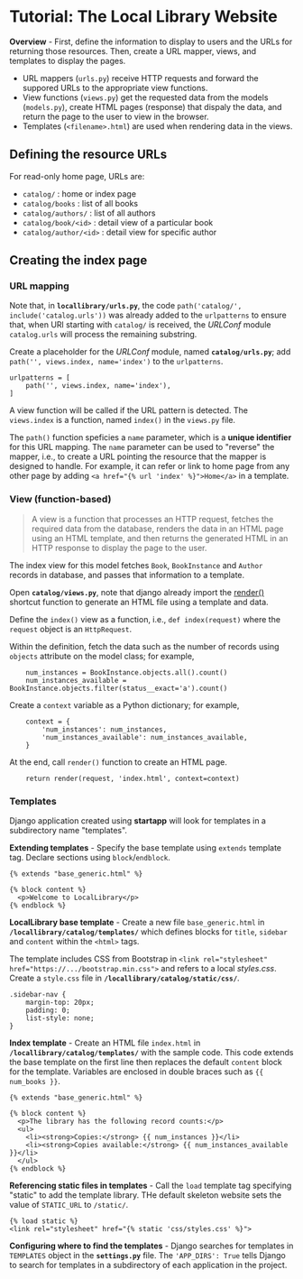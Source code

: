 # Tutorial: The Local Library Website

**Overview** - First, define the information to display to users and the URLs for returning those resources. Then, create a URL mapper, views, and templates to display the pages.
- URL mappers (`urls.py`) receive HTTP requests and forward the suppored URLs to the appropriate view functions.
- View functions (`views.py`) get the requested data from the models (`models.py`), create HTML pages (response) that dispaly the data, and return the page to the user to view in the browser.
- Templates (`<filename>.html`) are used when rendering data in the views.

## Defining the resource URLs

For read-only home page, URLs are:
- `catalog/` : home or index page
- `catalog/books` : list of all books
- `catalog/authors/` : list of all authors
- `catalog/book/<id>` : detail view of a particular book
- `catalog/author/<id>` : detail view for specific author

## Creating the index page

### URL mapping

Note that, in **`locallibrary/urls.py`**, the code `path('catalog/', include('catalog.urls'))` was already added to the `urlpatterns` to ensure that, when URl starting with `catalog/` is received, the *URLConf* module `catalog.urls` will process the remaining substring.

Create a placeholder for the *URLConf* module, named **`catalog/urls.py`**; add `path('', views.index, name='index')` to the `urlpatterns`.
```
urlpatterns = [
    path('', views.index, name='index'),
]
```
A view function will be called if the URL pattern is detected. The `views.index` is a function, named `index()` in the `views.py` file.

The `path()` function speficies a `name` parameter, which is a **unique identifier** for this URL mapping. The `name` parameter can be used to "reverse" the mapper, i.e., to create a URL pointing the resource that the mapper is designed to handle. For example, it can refer or link to home page from any other page by adding `<a href="{% url 'index' %}">Home</a>` in a template.

### View (function-based)

> A view is a function that processes an HTTP request, fetches the required data from the database, renders the data in an HTML page using an HTML template, and then returns the generated HTML in an HTTP response to display the page to the user. 

The index view for this model fetches `Book`, `BookInstance` and `Author` records in database, and passes that information to a template.

Open **`catalog/views.py`**, note that django already import the [render()](https://docs.djangoproject.com/en/3.1/topics/http/shortcuts/#django.shortcuts.render) shortcut function to generate an HTML file using a template and data.

Define the `index()` view as a function, i.e., `def index(request)` where the `request` object is an `HttpRequest`.

Within the definition, fetch the data such as the number of records using `objects` attribute on the model class; for example,
```
    num_instances = BookInstance.objects.all().count()
    num_instances_available = BookInstance.objects.filter(status__exact='a').count()
```

Create a `context` variable as a Python dictionary; for example,
```
    context = {
        'num_instances': num_instances,
        'num_instances_available': num_instances_available,
    }
```

At the end, call `render()` function to create an HTML page.
```
    return render(request, 'index.html', context=context)
```

### Templates

Django application created using **startapp** will look for templates in a subdirectory name "templates".

**Extending templates** - Specify the base template using `extends` template tag. Declare sections using `block`/`endblock`.
```
{% extends "base_generic.html" %}

{% block content %}
  <p>Welcome to LocalLibrary</p>
{% endblock %}
```

**LocalLibrary base template** - Create a new file `base_generic.html` in **`/locallibrary/catalog/templates/`** which defines blocks for `title`, `sidebar` and `content` within the `<html>` tags.

The template includes CSS from Bootstrap in `<link rel="stylesheet" href="https://.../bootstrap.min.css">` and refers to a local *styles.css*. Create a `style.css` file in **`/locallibrary/catalog/static/css/`**.
```
.sidebar-nav {
    margin-top: 20px;
    padding: 0;
    list-style: none;
}
```

**Index template** - Create an HTML file `index.html` in **`/locallibrary/catalog/templates/`** with the sample code. This code extends the base template on the first line then replaces the default `content` block for the template. Variables are enclosed in double braces such as `{{ num_books }}`.
```
{% extends "base_generic.html" %}

{% block content %}
  <p>The library has the following record counts:</p>
  <ul>
    <li><strong>Copies:</strong> {{ num_instances }}</li>
    <li><strong>Copies available:</strong> {{ num_instances_available }}</li>
  </ul>
{% endblock %}
```

**Referencing static files in templates** - Call the `load` template tag specifying "static" to add the template library. THe default skeleton website sets the value of `STATIC_URL` to `/static/`.
```
{% load static %}
<link rel="stylesheet" href="{% static 'css/styles.css' %}">
```

**Configuring where to find the templates** - Django searches for templates in `TEMPLATES` object in the **`settings.py`** file. The `'APP_DIRS': True` tells Django to search for templates in a subdirectory of each application in the project.
